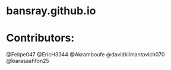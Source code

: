# bansray.github.io
# Contributors:
@Felipe047
@EricH3344
@Akramboufe
@davidklimantovich070
@kiarasaahfon25

